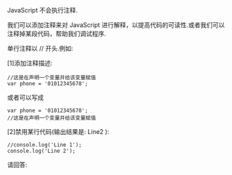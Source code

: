 JavaScript 不会执行注释.

我们可以添加注释来对 JavaScript 进行解释，以提高代码的可读性.或者我们可以注释掉某段代码，帮助我们调试程序.

单行注释以 // 开头.例如:

[1]添加注释描述:

    //这是在声明一个变量并给该变量赋值
    var phone = '01012345678';

或者可以写成

    var phone = '01012345678';
    //这是在声明一个变量并给该变量赋值

[2]禁用某行代码(输出结果是: Line2 ):

    //console.log('Line 1');
    console.log('Line 2');

请回答: